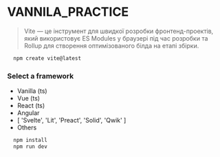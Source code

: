 # VANNILA_PRACTICE

> Vite — це інструмент для швидкої розробки фронтенд-проектів, який використовує ES Modules у браузері під час розробки та Rollup для створення оптимізованого білда на етапі збірки.

```bash
  npm create vite@latest
```

### Select a framework

- Vanilla (ts)
- Vue (ts)
- React (ts)
- Angular
- [ 'Svelte', 'Lit', 'Preact', 'Solid', 'Qwik' ]
- Others

```bash
  npm install
  npm run dev
```
